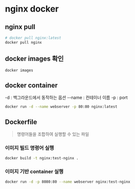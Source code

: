 # nginx docker

## nginx pull
```bash
# docker pull nginx:latest
docker pull nginx
```

## docker images 확인
```bash
docker images
```

## docker container

-d : 백그라운드에서 동작하는 옵션
--name : 컨테이너 이름
-p : port

```bash
docker run -d --name webserver -p 80:80 nginx:latest
```


## Dockerfile
> 명령어들을 조합하여 실행할 수 있는 파일

### 이미지 빌드 명령어 실행
```bash
docker build -t nginx:test-nginx .
```

### 이미지 기반 container 실행
```bash
docker run -d -p 8080:80 --name webserver nginx:test-nginx
```

